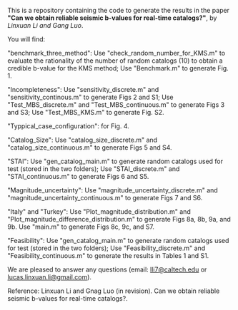 This is a repository containing the code to generate the results in the paper **"Can we obtain reliable seismic b-values for real-time catalogs?"**, by *Linxuan Li and Gang Luo*.

You will find:

"benchmark_three_method": 
    Use "check_random_number_for_KMS.m" to evaluate the rationality of the number of random catalogs (10) to obtain a credible b-value for the KMS method;
    Use "Benchmark.m" to generate Fig. 1.
    
"Incompleteness":
    Use "sensitivity_discrete.m" and "sensitivity_continous.m" to generate Figs 2 and S1;
    Use "Test_MBS_discrete.m" and "Test_MBS_continuous.m" to generate Figs 3 and S3;
    Use "Test_MBS_KMS.m" to generate Fig. S2.
    
"Typpical_case_configuration": for Fig. 4.

"Catalog_Size":
    Use "catalog_size_discrete.m" and "catalog_size_continuous.m" to generate Figs 5 and S4.
    
"STAI":
    Use "gen_catalog_main.m" to generate random catalogs used for test (stored in the two folders);
    Use "STAI_discrete.m" and "STAI_continuous.m" to generate Figs 6 and S5.
    
"Magnitude_uncertainty":
    Use "magnitude_uncertainty_discrete.m" and "magnitude_uncertainty_continuous.m" to generate Figs 7 and S6.
    
"Italy" and "Turkey":
    Use "Plot_magnitude_distribution.m" and "Plot_magnitude_difference_distribution.m" to generate Figs 8a, 8b, 9a, and 9b.
    Use "main.m" to generate Figs 8c, 9c, and S7.
    
"Feasibility":
    Use "gen_catalog_main.m" to generate random catalogs used for test (stored in the two folders);
    Use "Feasibility_discrete.m" and "Feasibility_continuous.m" to generate the results in Tables 1 and S1.



We are pleased to answer any questions (email: lli7@caltech.edu or lucas.linxuan.li@gmail.com).


Reference: Linxuan Li and Gnag Luo (in revision). Can we obtain reliable seismic b-values for real-time catalogs?.
